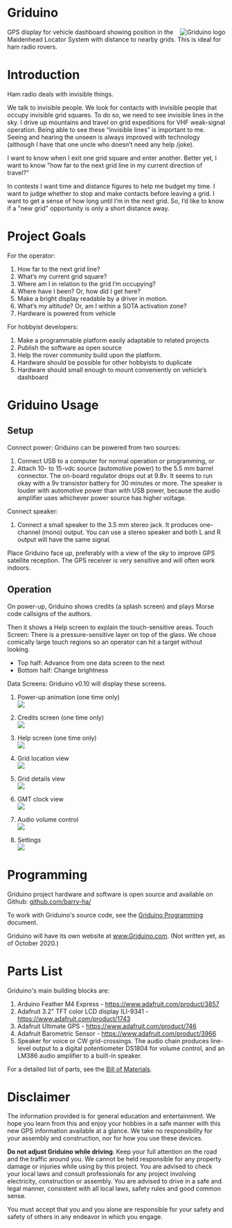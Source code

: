 # Griduino
<img src="img/griduino-logo-120.png" align="right" alt="Griduino logo" title="Griduino logo"/>GPS display for vehicle dashboard showing position in the Maidenhead Locator System with distance to nearby grids. This is ideal for ham radio rovers.

# Introduction
Ham radio deals with invisible things.

We talk to invisible people. We look for contacts with invisible people that occupy invisible grid squares. To do so, we need to see invisible lines in the sky. I drive up mountains and travel on grid expeditions for VHF weak-signal operation. Being able to see these “invisible lines” is important to me. Seeing and hearing the unseen is always improved with technology (although I have that one uncle who doesn’t need any help /joke).

I want to know when I exit one grid square and enter another. Better yet, I want to know "how far to the next grid line in my current direction of travel?"

In contests I want time and distance figures to help me budget my time. I want to judge whether to stop and make contacts before leaving a grid. I want to get a sense of how long until I’m in the next grid. So, I’d like to know if a "new grid" opportunity is only a short distance away.

# Project Goals
For the operator:
1. How far to the next grid line?
1. What’s my current grid square?
1. Where am I in relation to the grid I’m occupying?
1. Where have I been? Or, how did I get here?
1. Make a bright display readable by a driver in motion.
1. What’s my altitude? Or, am I within a SOTA activation zone?
1. Hardware is powered from vehicle

For hobbyist developers:
1. Make a programmable platform easily adaptable to related projects
1. Publish the software as open source
1. Help the rover community build upon the platform.
1. Hardware should be possible for other hobbyists to duplicate
1. Hardware should small enough to mount conveniently on vehicle’s dashboard

# 	Griduino Usage
## Setup
Connect power: Griduino can be powered from two sources:
1. Connect USB to a computer for normal operation or programming, or
1. Attach 10- to 15-vdc source (automotive power) to the 5.5 mm barrel connector. The on-board regulator drops out at 9.8v. It seems to run okay with a 9v transistor battery for 30 minutes or more. 
The speaker is louder with automotive power than with USB power, because the audio amplifier uses whichever power source has higher voltage. 

Connect speaker:
1. Connect a small speaker to the 3.5 mm stereo jack.
It produces one-channel (mono) output. You can use a stereo speaker and both L and R output will have the same signal.

Place Griduino face up, preferably with a view of the sky to improve GPS satellite reception. The GPS receiver is very sensitive and will often work indoors.

## Operation
On power-up, Griduino shows credits (a splash screen) and plays Morse code callsigns of the authors.

Then it shows a Help screen to explain the touch-sensitive areas.
Touch Screen: There is a pressure-sensitive layer on top of the glass. We chose comically large touch regions so an operator can hit a target without looking.

- Top half:	Advance from one data screen to the next
- Bottom half:	Change brightness

Data Screens: Griduino v0.10 will display these screens.

1. Power-up animation (one time only)<br/>
![](docs/img/view-anim-img7044.jpg)

2. Credits screen (one time only)<br/>
![](docs/img/view-credits-img7045.jpg)

3. Help screen (one time only)<br/>
![](docs/img/view-help-img7111.jpg)

4. Grid location view<br/>
![](docs/img/view-grid-img7046.jpg)

5. Grid details view<br/>
![](docs/img/view-detail-img7047.jpg)

6. GMT clock view<br/>
![](docs/img/view-gmt-img7048.jpg)

7. Audio volume control<br/>
![](docs/img/view-volume-img7049.jpg)

8. Settings<br/>
![](docs/img/view-settings-img7050.jpg)


# Programming
Griduino project hardware and software is open source and available on Github: [github.com/barry-ha/](https://github.com/barry-ha/)

To work with Griduino's source code, see the [Griduino Programming](./docs/PROGRAMMING.md) document.

Griduino will have its own website at www.Griduino.com. (Not written yet, as of October 2020.)

# Parts List
Griduino's main building blocks are:
1. Arduino Feather M4 Express - https://www.adafruit.com/product/3857 
1. Adafruit 3.2" TFT color LCD display ILI-9341 - https://www.adafruit.com/product/1743 
1. Adafruit Ultimate GPS - https://www.adafruit.com/product/746
1. Adafruit Barometric Sensor - https://www.adafruit.com/product/3966 
1. Speaker for voice or CW grid-crossings. The audio chain produces line-level output to a digital potentiometer DS1804 for volume control, and an LM386 audio amplifier to a built-in speaker.

For a detailed list of parts, see the [Bill of Materials](./hardware/bill_of_materials.md).

# Disclaimer

The information provided is for general education and entertainment. We hope you learn from this and enjoy your hobbies in a safe manner with this new GPS information available at a glance. We take no responsibility for your assembly and construction, nor for how you use these devices. 

**Do not adjust Griduino while driving**. Keep your full attention on the road and the traffic around you. We cannot be held responsible for any property damage or injuries while using by this project. You are advised to check your local laws and consult professionals for any project involving electricity, construction or assembly. You are advised to drive in a safe and legal manner, consistent with all local laws, safety rules and good common sense.

You must accept that you and you alone are responsible for your safety and safety of others in any endeavor in which you engage.
